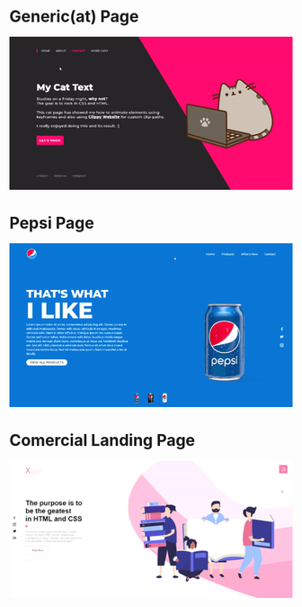# Generic(at) Page
<img src="generic-home/cat-page-gif.gif"/>

# Pepsi Page
<img src="pepsi-page/pepsi-gif.gif"/>


# Comercial Landing Page
<img src="comercial-page/comercialgif.gif"/>